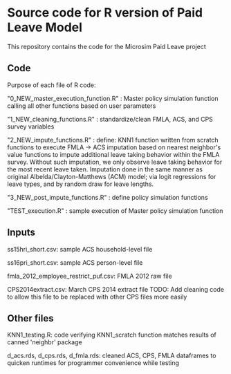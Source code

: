# Source code for R version of Paid Leave Model 

This repository contains the code for the Microsim Paid Leave project

## Code
Purpose of each file of R code:

"0_NEW_master_execution_function.R" : Master policy simulation function calling all other functions based on user parameters

"1_NEW_cleaning_functions.R" : standardize/clean FMLA, ACS, and CPS survey variables

"2_NEW_impute_functions.R"  : define:
    KNN1 function written from scratch
    functions to execute FMLA -> ACS imputation based on nearest neighbor's value
    functions to impute additional leave taking behavior within the FMLA survey. Without such imputation, we only observe leave taking behavior for the most recent leave taken. Imputation done in the same manner as original Albelda/Clayton-Matthews (ACM) model; via logit regressions for leave types, and by random draw for leave lengths.

"3_NEW_post_impute_functions.R" : define policy simulation functions

"TEST_execution.R" : sample execution of Master policy simulation function

## Inputs
ss15hri_short.csv: sample ACS household-level file

ss16pri_short.csv: sample ACS person-level file

fmla_2012_employee_restrict_puf.csv: FMLA 2012 raw file

CPS2014extract.csv: March CPS 2014 extract file
  TODO: Add cleaning code to allow this file to be replaced with other CPS files more easily


## Other files
KNN1_testing.R: code verifying KNN1_scratch function matches results of canned 'neighbr' package

d_acs.rds, d_cps.rds, d_fmla.rds: cleaned ACS, CPS, FMLA dataframes to quicken runtimes for programmer convenience while testing
